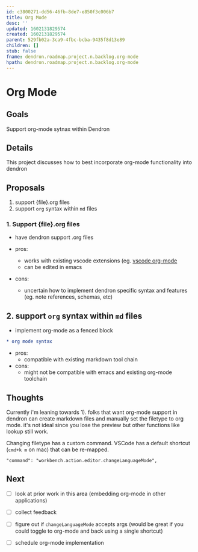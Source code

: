 ```yaml
---
id: c3800271-dd56-46fb-8de7-e850f3c006b7
title: Org Mode
desc: ''
updated: 1602131829574
created: 1602131829574
parent: 529fb02a-3ca9-4fbc-bcba-9435f8d13e89
children: []
stub: false
fname: dendron.roadmap.project.n.backlog.org-mode
hpath: dendron.roadmap.project.n.backlog.org-mode
---
```

# Org Mode

## Goals

Support org-mode sytnax within Dendron

## Details

This project discusses how to best incorporate org-mode functionality into dendron

## Proposals

1. support {file}.org files
2. support `org` syntax within `md` files

### 1. Support {file}.org files

- have dendron support .org files

- pros:
  - works with existing vscode extensions (eg. [vscode org-mode](https://marketplace.visualstudio.com/items?itemName=tootone.org-mode)
  - can be edited in emacs

- cons:
  - uncertain how to implement dendron specific syntax and features (eg. note references, schemas, etc)

## 2. support `org` syntax within `md` files

- implement org-mode as a fenced block

```org
* org mode syntax
```

- pros:
  - compatible with existing markdown tool chain
- cons:
  - might not be compatible with emacs and existing org-mode toolchain

## Thoughts

Currently i'm leaning towards 1). folks that want org-mode support in dendron can create markdown files and manually set the filetype to org mode. it's not ideal since you lose the preview but other functions like lookup still work. 

Changing filetype has a custom command. VSCode has a default shortcut (`cmd+k m` on mac) that can be re-mapped. 

```
"command": "workbench.action.editor.changeLanguageMode",
```

## Next

- [ ] look at prior work in this area (embedding org-mode in other applications)
- [ ] collect feedback
- [ ] figure out if `changeLanguageMode` accepts args (would be great if you could toggle to org-mode and back using a single shortcut)
- [ ] schedule org-mode implementation


